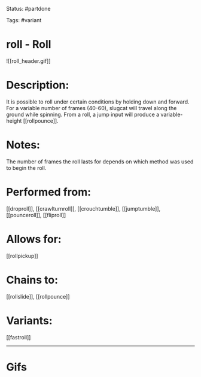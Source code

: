 Status: #partdone 

Tags: #variant

# roll - Roll
![[roll_header.gif]]
# Description:
It is possible to roll under certain conditions by holding down and forward. For a variable number of frames (40-60), slugcat will travel along the ground while spinning. From a roll, a jump input will produce a variable-height [[rollpounce]].

# Notes:
The number of frames the roll lasts for depends on which method was used to begin the roll.

# Performed from:
[[droproll]], [[crawlturnroll]], [[crouchtumble]], [[jumptumble]], [[pounceroll]], [[fliproll]]

# Allows for:
[[rollpickup]]

# Chains to:
[[rollslide]], [[rollpounce]]

# Variants:
[[fastroll]]

___
# Gifs
